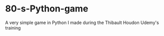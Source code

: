 # 80-s-Python-game
A very simple game in Python I made during  the Thibault Houdon Udemy's training

